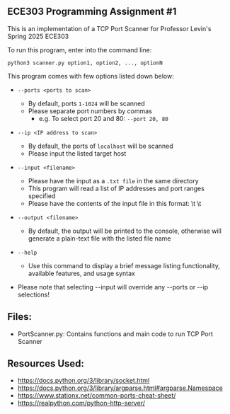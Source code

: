 ## ECE303 Programming Assignment #1

This is an implementation of a TCP Port Scanner for Professor Levin's Spring 2025 ECE303

To run this program, enter into the command line:
```console
python3 scanner.py option1, option2, ..., optionN
```

This program comes with few options listed down below:

- `--ports <ports to scan>`
    - By default, ports `1-1024` will be scanned
    - Please separate port numbers by commas 
        - e.g. To select port 20 and 80: `--port 20, 80`

- `--ip <IP address to scan>`
    - By default, the ports of `localhost` will be scanned
    - Please input the listed target host 

 - `--input <filename>`
    - Please have the input as a `.txt file` in the same directory
    - This program will read a list of IP addresses and port ranges specified
    - Please have the contents of the input file in this format: <IP address> \t <port start> \t <port end>

- `--output <filename>`
    - By default, the output will be printed to the console, otherwise will generate a plain-text file with the listed file name

- `--help`
    - Use this command to display a brief message listing functionality, available features, and usage syntax

- Please note that selecting --input will override any --ports or --ip selections!

Files:
---
- PortScanner.py: Contains functions and main code to run TCP Port Scanner

Resources Used: 
---
- https://docs.python.org/3/library/socket.html
- https://docs.python.org/3/library/argparse.html#argparse.Namespace
- https://www.stationx.net/common-ports-cheat-sheet/
- https://realpython.com/python-http-server/